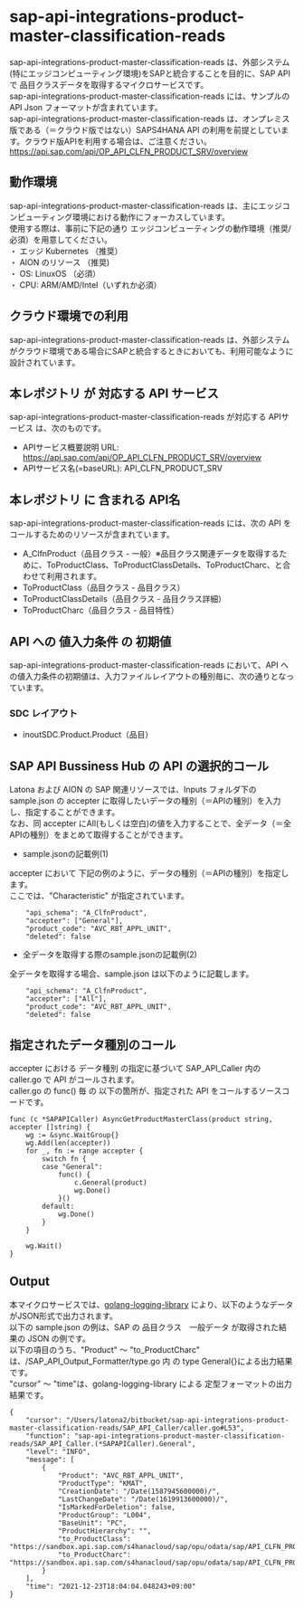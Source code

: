 # sap-api-integrations-product-master-classification-reads
sap-api-integrations-product-master-classification-reads は、外部システム(特にエッジコンピューティング環境)をSAPと統合することを目的に、SAP API で 品目クラスデータを取得するマイクロサービスです。      
sap-api-integrations-product-master-classification-reads には、サンプルのAPI Json フォーマットが含まれています。     
sap-api-integrations-product-master-classification-reads は、オンプレミス版である（＝クラウド版ではない）SAPS4HANA API の利用を前提としています。クラウド版APIを利用する場合は、ご注意ください。     
https://api.sap.com/api/OP_API_CLFN_PRODUCT_SRV/overview   

## 動作環境  
sap-api-integrations-product-master-classification-reads は、主にエッジコンピューティング環境における動作にフォーカスしています。    
使用する際は、事前に下記の通り エッジコンピューティングの動作環境（推奨/必須）を用意してください。  
・ エッジ Kubernetes （推奨）    
・ AION のリソース （推奨)    
・ OS: LinuxOS （必須）    
・ CPU: ARM/AMD/Intel（いずれか必須）　　

## クラウド環境での利用
sap-api-integrations-product-master-classification-reads は、外部システムがクラウド環境である場合にSAPと統合するときにおいても、利用可能なように設計されています。    

## 本レポジトリ が 対応する API サービス
sap-api-integrations-product-master-classification-reads が対応する APIサービス は、次のものです。  

* APIサービス概要説明 URL: https://api.sap.com/api/OP_API_CLFN_PRODUCT_SRV/overview    
* APIサービス名(=baseURL): API_CLFN_PRODUCT_SRV

## 本レポジトリ に 含まれる API名
sap-api-integrations-product-master-classification-reads には、次の API をコールするためのリソースが含まれています。  

* A_ClfnProduct（品目クラス - 一般）※品目クラス関連データを取得するために、ToProductClass、ToProductClassDetails、ToProductCharc、と合わせて利用されます。
* ToProductClass（品目クラス - 品目クラス）
* ToProductClassDetails（品目クラス - 品目クラス詳細）
* ToProductCharc（品目クラス - 品目特性）

## API への 値入力条件 の 初期値
sap-api-integrations-product-master-classification-reads において、API への値入力条件の初期値は、入力ファイルレイアウトの種別毎に、次の通りとなっています。  

### SDC レイアウト

* inoutSDC.Product.Product（品目）

## SAP API Bussiness Hub の API の選択的コール

Latona および AION の SAP 関連リソースでは、Inputs フォルダ下の sample.json の accepter に取得したいデータの種別（＝APIの種別）を入力し、指定することができます。  
なお、同 accepter にAll(もしくは空白)の値を入力することで、全データ（＝全APIの種別）をまとめて取得することができます。  

* sample.jsonの記載例(1)  

accepter において 下記の例のように、データの種別（＝APIの種別）を指定します。  
ここでは、"Characteristic" が指定されています。

```
	"api_schema": "A_ClfnProduct",
	"accepter": ["General"],
	"product_code": "AVC_RBT_APPL_UNIT",
	"deleted": false
```
  
* 全データを取得する際のsample.jsonの記載例(2)  

全データを取得する場合、sample.json は以下のように記載します。  

```
	"api_schema": "A_ClfnProduct",
	"accepter": ["All"],
	"product_code": "AVC_RBT_APPL_UNIT",
	"deleted": false
```

## 指定されたデータ種別のコール

accepter における データ種別 の指定に基づいて SAP_API_Caller 内の caller.go で API がコールされます。  
caller.go の func() 毎 の 以下の箇所が、指定された API をコールするソースコードです。  

```
func (c *SAPAPICaller) AsyncGetProductMasterClass(product string, accepter []string) {
	wg := &sync.WaitGroup{}
	wg.Add(len(accepter))
	for _, fn := range accepter {
		switch fn {
		case "General":
			func() {
				c.General(product)
				wg.Done()
			}()
		default:
			wg.Done()
		}
	}

	wg.Wait()
}
```

## Output  
本マイクロサービスでは、[golang-logging-library](https://github.com/latonaio/golang-logging-library) により、以下のようなデータがJSON形式で出力されます。  
以下の sample.json の例は、SAP の 品目クラス　一般データ が取得された結果の JSON の例です。  
以下の項目のうち、"Product" ～ "to_ProductCharc" は、/SAP_API_Output_Formatter/type.go 内 の type General{}による出力結果です。  
"cursor" ～ "time"は、golang-logging-library による 定型フォーマットの出力結果です。  

```
{
	"cursor": "/Users/latona2/bitbucket/sap-api-integrations-product-master-classification-reads/SAP_API_Caller/caller.go#L53",
	"function": "sap-api-integrations-product-master-classification-reads/SAP_API_Caller.(*SAPAPICaller).General",
	"level": "INFO",
	"message": [
		{
			"Product": "AVC_RBT_APPL_UNIT",
			"ProductType": "KMAT",
			"CreationDate": "/Date(1587945600000)/",
			"LastChangeDate": "/Date(1619913600000)/",
			"IsMarkedForDeletion": false,
			"ProductGroup": "L004",
			"BaseUnit": "PC",
			"ProductHierarchy": "",
			"to_ProductClass": "https://sandbox.api.sap.com/s4hanacloud/sap/opu/odata/sap/API_CLFN_PRODUCT_SRV/A_ClfnProduct('AVC_RBT_APPL_UNIT')/to_ProductClass",
			"to_ProductCharc": "https://sandbox.api.sap.com/s4hanacloud/sap/opu/odata/sap/API_CLFN_PRODUCT_SRV/A_ClfnProduct('AVC_RBT_APPL_UNIT')/to_ProductCharc"
		}
	],
	"time": "2021-12-23T18:04:04.048243+09:00"
}
```
